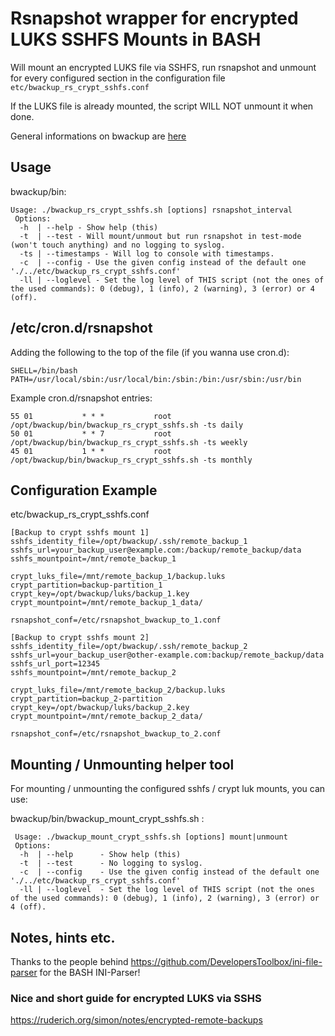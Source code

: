 # Rsnapshot wrapper for encrypted LUKS SSHFS Mounts in BASH

Will mount an encrypted LUKS file via SSHFS, run rsnapshot and unmount for every configured section in the configuration file `etc/bwackup_rs_crypt_sshfs.conf`

If the LUKS file is already mounted, the script WILL NOT unmount it when done.

General informations on bwackup are [here](../README.md)
## Usage

bwackup/bin:

```
Usage: ./bwackup_rs_crypt_sshfs.sh [options] rsnapshot_interval
 Options:
  -h  | --help - Show help (this)
  -t  | --test - Will mount/unmout but run rsnapshot in test-mode (won't touch anything) and no logging to syslog.
  -ts | --timestamps - Will log to console with timestamps.
  -c  | --config - Use the given config instead of the default one './../etc/bwackup_rs_crypt_sshfs.conf'
  -ll | --loglevel - Set the log level of THIS script (not the ones of the used commands): 0 (debug), 1 (info), 2 (warning), 3 (error) or 4 (off).
```

## /etc/cron.d/rsnapshot

Adding the following to the top of the file (if you wanna use cron.d):

```
SHELL=/bin/bash
PATH=/usr/local/sbin:/usr/local/bin:/sbin:/bin:/usr/sbin:/usr/bin
```

Example cron.d/rsnapshot entries:

```
55 01           * * *           root    /opt/bwackup/bin/bwackup_rs_crypt_sshfs.sh -ts daily
50 01           * * 7           root    /opt/bwackup/bin/bwackup_rs_crypt_sshfs.sh -ts weekly
45 01           1 * *           root    /opt/bwackup/bin/bwackup_rs_crypt_sshfs.sh -ts monthly
```

## Configuration Example

etc/bwackup_rs_crypt_sshfs.conf

```
[Backup to crypt sshfs mount 1]
sshfs_identity_file=/opt/bwackup/.ssh/remote_backup_1
sshfs_url=your_backup_user@example.com:/backup/remote_backup/data
sshfs_mountpoint=/mnt/remote_backup_1

crypt_luks_file=/mnt/remote_backup_1/backup.luks
crypt_partition=backup-partition_1
crypt_key=/opt/bwackup/luks/backup_1.key
crypt_mountpoint=/mnt/remote_backup_1_data/

rsnapshot_conf=/etc/rsnapshot_bwackup_to_1.conf

[Backup to crypt sshfs mount 2]
sshfs_identity_file=/opt/bwackup/.ssh/remote_backup_2
sshfs_url=your_backup_user@other-example.com:backup/remote_backup/data
sshfs_url_port=12345
sshfs_mountpoint=/mnt/remote_backup_2

crypt_luks_file=/mnt/remote_backup_2/backup.luks
crypt_partition=backup_2-partition
crypt_key=/opt/bwackup/luks/backup_2.key
crypt_mountpoint=/mnt/remote_backup_2_data/

rsnapshot_conf=/etc/rsnapshot_bwackup_to_2.conf
```

## Mounting / Unmounting helper tool

For mounting / unmounting the configured sshfs / crypt luk mounts, you can use:

bwackup/bin/bwackup_mount_crypt_sshfs.sh :

```
 Usage: ./bwackup_mount_crypt_sshfs.sh [options] mount|unmount
 Options:
  -h  | --help      - Show help (this)
  -t  | --test      - No logging to syslog.
  -c  | --config    - Use the given config instead of the default one './../etc/bwackup_rs_crypt_sshfs.conf'
  -ll | --loglevel  - Set the log level of THIS script (not the ones of the used commands): 0 (debug), 1 (info), 2 (warning), 3 (error) or 4 (off).
```

## Notes, hints etc.

Thanks to the people behind https://github.com/DevelopersToolbox/ini-file-parser for the BASH INI-Parser!

### Nice and short guide for encrypted LUKS via SSHS

<https://ruderich.org/simon/notes/encrypted-remote-backups>
